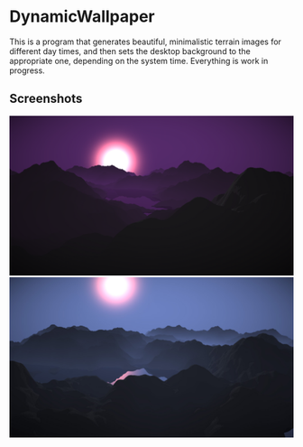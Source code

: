 # DynamicWallpaper

This is a program that generates beautiful, minimalistic terrain images for different day times, and then sets the desktop background to the appropriate one, depending on the system time. Everything is work in progress.

## Screenshots

![Screenshot unable to load](Preview.jpg?raw=true)
![Screenshot unable to load](Preview2.jpg?raw=true)
